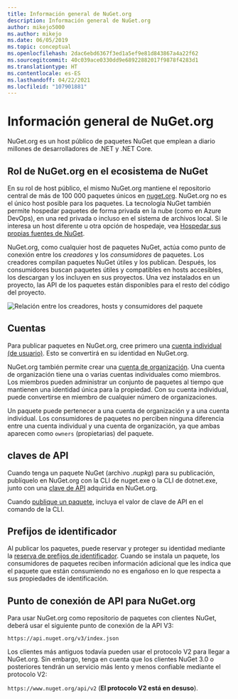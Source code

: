 ```yaml
---
title: Información general de NuGet.org
description: Información general de NuGet.org
author: mikejo5000
ms.author: mikejo
ms.date: 06/05/2019
ms.topic: conceptual
ms.openlocfilehash: 2dac6ebd6367f3ed1a5ef9e81d843867a4a22f62
ms.sourcegitcommit: 40c039ace0330dd9e68922882017f9878f4283d1
ms.translationtype: HT
ms.contentlocale: es-ES
ms.lasthandoff: 04/22/2021
ms.locfileid: "107901881"
---
```

# <a name="overview-of-nugetorg"></a>Información general de NuGet.org

NuGet.org es un host público de paquetes NuGet que emplean a diario millones de desarrolladores de .NET y .NET Core.

## <a name="role-of-nugetorg-in-the-nuget-ecosystem"></a>Rol de NuGet.org en el ecosistema de NuGet

En su rol de host público, el mismo NuGet.org mantiene el repositorio central de más de 100 000 paquetes únicos en [nuget.org](https://www.nuget.org). NuGet.org no es el único host posible para los paquetes. La tecnología NuGet también permite hospedar paquetes de forma privada en la nube (como en Azure DevOps), en una red privada o incluso en el sistema de archivos local. Si le interesa un host diferente u otra opción de hospedaje, vea [Hospedar sus propias fuentes de NuGet](../hosting-packages/overview.md).

NuGet.org, como cualquier host de paquetes NuGet, actúa como punto de conexión entre los *creadores* y los *consumidores* de paquetes. Los creadores compilan paquetes NuGet útiles y los publican. Después, los consumidores buscan paquetes útiles y compatibles en hosts accesibles, los descargan y los incluyen en sus proyectos. Una vez instalados en un proyecto, las API de los paquetes están disponibles para el resto del código del proyecto.

![Relación entre los creadores, hosts y consumidores del paquete](media/nuget-roles.png)

## <a name="accounts"></a>Cuentas

Para publicar paquetes en NuGet.org, cree primero una [cuenta individual (de usuario)](individual-accounts.md). Esto se convertirá en su identidad en NuGet.org.

NuGet.org también permite crear una [cuenta de organización](organizations-on-nuget-org.md). Una cuenta de organización tiene una o varias cuentas individuales como miembros. Los miembros pueden administrar un conjunto de paquetes al tiempo que mantienen una identidad única para la propiedad. Con su cuenta individual, puede convertirse en miembro de cualquier número de organizaciones.

Un paquete puede pertenecer a una cuenta de organización y a una cuenta individual. Los consumidores de paquetes no perciben ninguna diferencia entre una cuenta individual y una cuenta de organización, ya que ambas aparecen como `owners` (propietarias) del paquete.

## <a name="api-keys"></a>claves de API

Cuando tenga un paquete NuGet (archivo *.nupkg*) para su publicación, publíquelo en NuGet.org con la CLI de nuget.exe o la CLI de dotnet.exe, junto con una [clave de API](scoped-api-keys.md) adquirida en NuGet.org.

Cuando [publique un paquete](../create-packages/creating-a-package.md), incluya el valor de clave de API en el comando de la CLI.

## <a name="id-prefixes"></a>Prefijos de identificador

Al publicar los paquetes, puede reservar y proteger su identidad mediante la [reserva de prefijos de identificador](id-prefix-reservation.md). Cuando se instala un paquete, los consumidores de paquetes reciben información adicional que les indica que el paquete que están consumiendo no es engañoso en lo que respecta a sus propiedades de identificación.

## <a name="api-endpoint-for-nugetorg"></a>Punto de conexión de API para NuGet.org

Para usar NuGet.org como repositorio de paquetes con clientes NuGet, deberá usar el siguiente punto de conexión de la API V3: 

`https://api.nuget.org/v3/index.json`

Los clientes más antiguos todavía pueden usar el protocolo V2 para llegar a NuGet.org. Sin embargo, tenga en cuenta que los clientes NuGet 3.0 o posteriores tendrán un servicio más lento y menos confiable mediante el protocolo V2:

`https://www.nuget.org/api/v2` (**El protocolo V2 está en desuso**).
